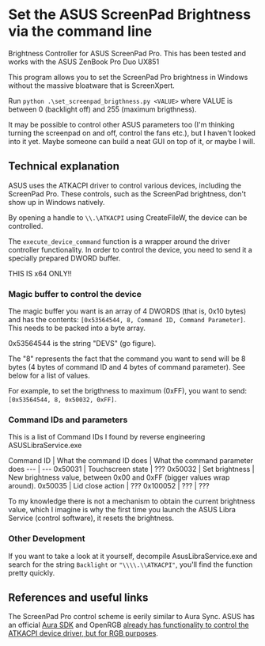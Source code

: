 # Set the ASUS ScreenPad Brightness via the command line

Brightness Controller for ASUS ScreenPad Pro. This has been tested and works with the ASUS ZenBook Pro Duo UX851

This program allows you to set the ScreenPad Pro brightness in Windows without the massive bloatware that is ScreenXpert.

Run `python .\set_screenpad_brigthness.py <VALUE>` where VALUE is between 0 (backlight off) and 255 (maximum brigthness).

It may be possible to control other ASUS parameters too (I'm thinking turning the screenpad on and off, control the fans etc.), but I haven't looked into it yet. Maybe someone can build a neat GUI on top of it, or maybe I will.

## Technical explanation

ASUS uses the ATKACPI driver to control various devices, including the ScreenPad Pro. These controls, such as the ScreenPad brightness, don't show up in Windows natively.

By opening a handle to `\\.\ATKACPI` using CreateFileW, the device can be controlled.

The `execute_device_command` function is a wrapper around the driver controller functionality. In order to control the device, you need to send it a specially prepared DWORD buffer.

THIS IS x64 ONLY!!

### Magic buffer to control the device

The magic buffer you want is an array of 4 DWORDS (that is, 0x10 bytes) and has the contents: `[0x53564544, 8, Command ID, Command Parameter]`. This needs to be packed into a byte array.

0x53564544 is the string "DEVS" (go figure).

The "8" represents the fact that the command you want to send will be 8 bytes (4 bytes of command ID and 4 bytes of command parameter). See below for a list of values.

For example, to set the brigthness to maximum (0xFF), you want to send: `[0x53564544, 8, 0x50032, 0xFF]`.

### Command IDs and parameters

This is a list of Command IDs I found by reverse engineering ASUSLibraService.exe

Command ID | What the command ID does | What the command parameter does
--- | ---
0x50031 | Touchscreen state | ???
0x50032 | Set brightness | New brightness value, between 0x00 and 0xFF (bigger values wrap around).
0x50035 | Lid close action | ???
0x100052 | ??? | ???

To my knowledge there is not a mechanism to obtain the current brightness value, which I imagine is why the first time you launch the ASUS Libra Service (control software), it resets the brightness.

### Other Development

If you want to take a look at it yourself, decompile AsusLibraService.exe and search for the string `Backlight` or `"\\\\.\\ATKACPI"`, you'll find the function pretty quickly.

## References and useful links

The ScreenPad Pro control scheme is eerily similar to Aura Sync. ASUS has an official [Aura SDK](https://www.ASUS.com/campaign/aura/us/AURA-ready.php) and OpenRGB [already has functionality to control the ATKACPI device driver, but for RGB purposes](https://gitlab.com/CalcProgrammer1/OpenRGB).
